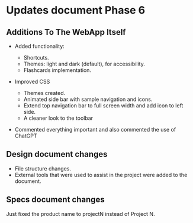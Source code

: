 # Updates document Phase 6

## Additions To The WebApp Itself

- Added functionality:
    - Shortcuts.
    - Themes: light and dark (default), for accessibility.
    - Flashcards implementation.

- Improved CSS
    - Themes created.
    - Animated side bar with sample navigation and icons.
    - Extend top navigation bar to full screen width and add icon to left side.
    - A cleaner look to the toolbar

- Commented everything important and also commented the use of ChatGPT

## Design document changes

- File structure changes.
- External tools that were used to assist in the project were added to the document.

## Specs document changes

Just fixed the product name to projectN instead of Project N.